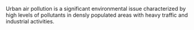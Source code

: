 Urban air pollution is a significant environmental issue characterized by high levels of pollutants in densly populated areas with heavy traffic and industrial activities. 
